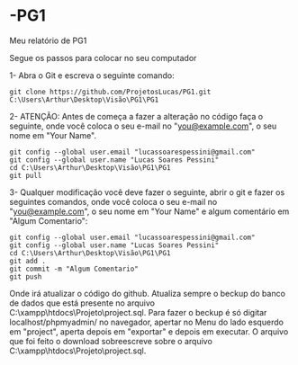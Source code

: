 ﻿# -PG1
Meu relatório de PG1

Segue os passos para colocar no seu computador 


1- Abra o Git e escreva o seguinte comando: 

	git clone https://github.com/ProjetosLucas/PG1.git C:\Users\Arthur\Desktop\Visão\PG1\PG1

2- ATENÇÃO: Antes de começa a fazer a alteração no código faça o seguinte, onde você coloca o seu e-mail no "you@example.com", o seu nome em "Your Name".

	git config --global user.email "lucassoarespessini@gmail.com"
	git config --global user.name "Lucas Soares Pessini"
	cd C:\Users\Arthur\Desktop\Visão\PG1\PG1
	git pull


3- Qualquer modificação você deve fazer o seguinte, abrir o git e fazer os seguintes comandos, onde você coloca o seu e-mail no "you@example.com", o seu nome em "Your Name" e algum comentário em  "Algum Comentario":
	
	git config --global user.email "lucassoarespessini@gmail.com"
	git config --global user.name "Lucas Soares Pessini"
	cd C:\Users\Arthur\Desktop\Visão\PG1\PG1
	git add .
	git commit -m "Algum Comentario"
	git push

Onde irá atualizar o código do github. Atualiza sempre o beckup do banco de dados que está presente no arquivo C:\xampp\htdocs\Projeto\project.sql. Para fazer o beckup é só digitar localhost/phpmyadmin/ no navegador, apertar no Menu do lado esquerdo em "project", aperta depois em "exportar" e depois em executar. O arquivo que foi feito o download sobreescreve sobre o arquivo C:\xampp\htdocs\Projeto\project.sql.